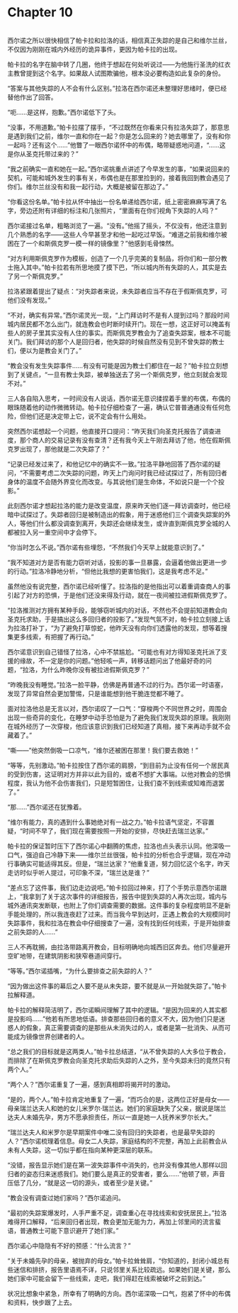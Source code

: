 # Chapter 10

<br>
西尔诺之所以很快相信了帕卡拉和拉洛的话，相信真正失踪的是自己和维尔兰丝，不仅因为刚刚在城内外经历的诡异事件，更因为帕卡拉的出现。

帕卡拉的名字在脑中转了几圈，他终于想起在何处听说过——为他施行圣洗的红衣主教曾提到这个名字。如果敌人试图欺骗他，根本没必要构造如此复杂的身份。

“答案与其他失踪的人不会有什么区别。”拉洛在西尔诺还未整理好思绪时，便已经替他作出了回答。

“呃……是这样，抱歉。”西尔诺低下了头。

“没事，不用道歉。”帕卡拉摆了摆手，“不过既然在你看来只有拉洛失踪了，那意思是遇到我们之前，维尔一直和你在一起？你是怎么回来的？她去哪里了，没有和你一起吗？还有这个……”他瞥了一眼西尔诺怀中的布偶，略带疑惑地问道，“……这是你从圣克托带过来的？”

“我之前确实一直和她在一起。”西尔诺挑重点讲述了今早发生的事，“如果说回来的契机，可能和城外发生的事有关，布偶也是在那里捡到的，接着我回到教会遇见了你们。维尔兰丝没有和我一起行动，大概是被留在那边了。”

“你看这份名单。”帕卡拉从怀中抽出一份名单递给西尔诺，纸上密密麻麻写满了名字，旁边还附有详细的标注和几张照片，“里面有在你们视角下失踪的人吗？”

西尔诺接过名单，粗略浏览了一遍。“没有。”他摇了摇头，不仅没有，他还注意到几个熟悉的名字——这些人今早甚至才和他一起吃过早饭。“难道之前我和维尔被困在了一个和斯佩克罗一模一样的镜像里？”他感到毛骨悚然。

“对方利用斯佩克罗作为模板，创造了一个几乎完美的复制品，将你们和一部分教士拖入其中。”帕卡拉若有所思地摸了摸下巴，“所以城内所有失踪的人，其实是去了另一个斯佩克罗。”

拉洛紧跟着提出了疑点：“对失踪者来说，未失踪者应当不存在于假斯佩克罗，可他们没有发现。”

“不对，确实有异常。”西尔诺灵光一现，“上门拜访时不是有人提到过吗？那段时间城内居民都不怎么出门，就连教会也时断时续开门。现在一想，这正好可以掩盖有些人的房子里其实没有人住的事实。而斯佩克罗教会为了追查失踪案，根本不可能关门。我们拜访的那个人是回归者，他失踪的时候自然没有见到不曾失踪的教士们，便以为是教会关门了。”

“教会没有发生失踪事件……有没有可能是因为教士们都住在一起？”帕卡拉立刻想到了关键点，“一旦有教士失踪，被单独送去了另一个斯佩克罗，他立刻就会发现不对。”

三人各自陷入思考，一时间没有人说话，西尔诺无意识揉捏着手里的布偶，布偶的眼珠随着他的动作微微转动。帕卡拉仔细检查了一遍，确认它普普通通没有任何危险，但他们还是决定带上它，说不定会有什么用处。

突然西尔诺想起一个问题，他直接开口提问：“昨天我们向圣克托报告了调查进度，那个商人的交易记录有没有查清？还有我今天上午刚去拜访了他，他在假斯佩克罗出现了，那他就是二次失踪了？”

“记录已经发过来了，和他记忆中的确实不一致。”拉洛平静地回答了西尔诺的疑问，“不需要考虑二次失踪的问题，昨天上门询问时我已经试探过了，所有回归者身体的温度不会随外界变化而改变。与其说他们是生命体，不如说只是一个个投影。”

此刻西尔诺才想起拉洛的能力是改变温度，原来昨天他们逐一拜访调查时，他已经暗中试探过了。失踪者回归是被制造出的假象，用于迷惑他们三个调查失踪案的外人，等他们什么都没调查到离开，失踪还会继续发生，或许直到斯佩克罗全城的人都被拉入另一重空间中才会停下。

“你当时怎么不说。”西尔诺有些埋怨，“不然我们今天早上就能意识到了。”

“我不知道对方是否有能力窃听对话，投影的事一旦暴露，会逼着他做出更进一步的行动。”拉洛冷静地分析，“但他比我想的更害怕我们，这是我考虑不足。”

虽然他没有说完整，西尔诺已经听懂了。拉洛指的是他指出可以着重调查商人的事引起了对方的恐惧，于是他们还没来得及行动，就在一夜间被拉进假斯佩克罗了。

“拉洛推测对方拥有某种手段，能够窃听城内的对话，不然也不会提前知道教会向圣克托求助，于是搞出这么多回归者的投影了。”发现气氛不对，帕卡拉立刻接上话为拉洛打补丁，“为了避免打草惊蛇，他昨天没有向你们透露他的发现，想等着搜集更多线索，有把握了再行动。”

西尔诺意识到自己错怪了拉洛，心中不禁尴尬。“可能也有对方得知圣克托派了支援的缘故，不一定是你的问题。”他轻咳一声，转移话题问出了他最好奇的问题，“拉洛，为什么昨晚你没有被拉进假斯佩克罗？”

“昨晚我没有睡觉。”拉洛一脸平静，仿佛是再普通不过的行为。西尔诺一时语塞，发现了异常自然会更加警惕，只是谁能想到他干脆连觉都不睡了。

面对拉洛他总是无言以对，西尔诺叹了一口气：“穿梭两个不同世界之时，周围会出现一些奇异的变化，在睡梦中动手恐怕是为了避免我们发现失踪的原理。我刚刚在城外经历了一次穿梭，他应该意识到我们已经知道了真相，接下来再动手就不会藏着了。”

“嘶——”他突然倒吸一口凉气，“维尔还被困在那里！我们要去救她！”

“等等，先别激动。”帕卡拉按住了西尔诺的肩膀，“到目前为止没有任何一个居民真的受到伤害，这证明对方并非以此为目的，或者不想扩大事端。以他对教会的恐惧程度，我认为他不会伤害我们，只是短暂困住，让我们查不到线索或知难而退罢了。”

“那……”西尔诺还在犹豫着。

“维尔有能力，真的遇到什么事她绝对有一战之力。”帕卡拉语气坚定，不容置疑，“时间不早了，我们现在需要按照一开始的安排，尽快赶去瑞兰达家。”

帕卡拉的保证暂时压下了西尔诺心中翻腾的焦虑，拉洛也点头表示认同。他深吸一口气，强迫自己冷静下来——维尔兰丝很强，帕卡拉的分析也合乎逻辑，现在冲动行事确实可能适得其反。但是，“瑞兰达家？”他重复道，努力回忆这个名字，昨天走访时似乎听人提过，可印象不深，“瑞兰达是谁？”

“差点忘了这件事，我们边走边说吧。”帕卡拉回过神来，打了个手势示意西尔诺跟上，“我拿到了关于这次事件的详细报告，报告中提到失踪的人再次出现，城内与城外通讯突发断联，也附上了你们调查需要的数据。这件事的复杂程度明显不是新手能处理的，所以我连夜赶了过来。而当我今早到达时，正遇上教会的大规模同时失踪事件，我和拉洛在教会中仔细搜查了一遍，没有找到任何线索，于是开始排查之前失踪的人……”

三人不再耽搁，由拉洛带路离开教会，目标明确地向城西旧区奔去。他们尽量避开空旷地带，在建筑阴影和狭窄巷道间穿行。

“等等。”西尔诺插嘴，“为什么要排查之前失踪的人？”

“因为做出这件事的幕后之人要不是从未失踪，要不就是从一开始就失踪了。”帕卡拉解释道。

帕卡拉的解释简洁明了，西尔诺瞬间理解了其中的逻辑。“是因为回来的人其实都是投影吗……”他若有所思地低语。排查那些回归者的意义不大，因为他们只是迷惑人的假象，真正需要调查的是那些从未消失过的人，或者是第一批消失、从而可能成为镜像世界创建者的人。

“总之我们的目标就是这两类人。”帕卡拉总结道，“从不曾失踪的人大多位于教会，而排除了在斯佩克罗教会向圣克托求助后失踪的人之外，至今失踪未归的竟然只有两个人。”

“两个人？”西尔诺重复了一遍，感到真相即将揭开时的激动。

“是的，两个人。”帕卡拉肯定地重复了一遍，“而巧合的是，这两位正好是母女——母亲瑞兰达夫人和她的女儿米罗尔·瑞兰达。她们的家庭缺失了父亲，据说是瑞兰达夫人未婚先孕，男方不愿承担责任，所以一直是她一人抚养米罗尔长大。”

“瑞兰达夫人和米罗尔是早期案件中唯二没有回归的失踪者，也是最早失踪的人？”西尔诺梳理着信息。母女二人失踪，家庭结构的不完整，再加上此前教会从未有人失踪，这一切似乎都在指向某种更深层的联系。

“没错，报告显示她们是在第一波失踪事件中消失的，也并没有像其他人那样以回归者的姿态归来迷惑我们。她们要么是真正的受害者，要么……”他顿了顿，声音压低了几分，“就是这一切的源头，或者至少是关键。”

“教会没有调查过她们家吗？”西尔诺追问。

“最初的失踪案爆发时，人手严重不足，调查重心在寻找线索和安抚居民上。”拉洛难得开口解释，“后来回归者出现，教会更加无能为力，再加上邻里间的流言蜚语，普通教士可能下意识避开了她们家。”

西尔诺心中隐隐有不好的预感：“什么流言？”

“关于未婚先孕的母亲，被抛弃的母女。”帕卡拉耸耸肩，“你知道的，封闭小城总有些迷信和排挤，报告里语焉不详，只说邻里关系比较疏远。如果她们是关键，那么她们家中可能会留下一些线索，走吧，我们得赶在线索被破坏之前到达。”

状况比想象中紧急，所幸有了明确的方向。西尔诺深吸一口气，抱紧了怀中的布偶和资料，快步跟了上去。
